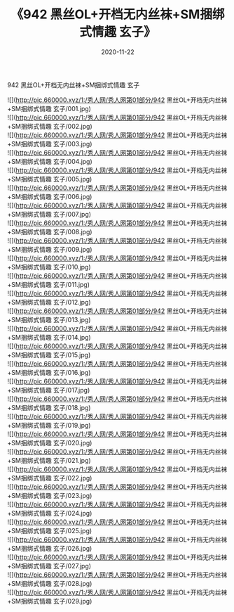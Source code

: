 ﻿---
layout: post
title:  《942 黑丝OL+开档无内丝袜+SM捆绑式情趣 玄子》
date:   2020-11-22
img: http://pic.660000.xyz/1:/秀人网/秀人网第01部分/942 黑丝OL+开档无内丝袜+SM捆绑式情趣 玄子/000.jpg
categories: [美女, 清纯, 唯美]
---

942 黑丝OL+开档无内丝袜+SM捆绑式情趣 玄子

  ![](http://pic.660000.xyz/1:/秀人网/秀人网第01部分/942 黑丝OL+开档无内丝袜+SM捆绑式情趣 玄子/001.jpg) <br> ![](http://pic.660000.xyz/1:/秀人网/秀人网第01部分/942 黑丝OL+开档无内丝袜+SM捆绑式情趣 玄子/002.jpg) <br> ![](http://pic.660000.xyz/1:/秀人网/秀人网第01部分/942 黑丝OL+开档无内丝袜+SM捆绑式情趣 玄子/003.jpg) <br> ![](http://pic.660000.xyz/1:/秀人网/秀人网第01部分/942 黑丝OL+开档无内丝袜+SM捆绑式情趣 玄子/004.jpg) <br> ![](http://pic.660000.xyz/1:/秀人网/秀人网第01部分/942 黑丝OL+开档无内丝袜+SM捆绑式情趣 玄子/005.jpg) <br> ![](http://pic.660000.xyz/1:/秀人网/秀人网第01部分/942 黑丝OL+开档无内丝袜+SM捆绑式情趣 玄子/006.jpg) <br> ![](http://pic.660000.xyz/1:/秀人网/秀人网第01部分/942 黑丝OL+开档无内丝袜+SM捆绑式情趣 玄子/007.jpg) <br> ![](http://pic.660000.xyz/1:/秀人网/秀人网第01部分/942 黑丝OL+开档无内丝袜+SM捆绑式情趣 玄子/008.jpg) <br> ![](http://pic.660000.xyz/1:/秀人网/秀人网第01部分/942 黑丝OL+开档无内丝袜+SM捆绑式情趣 玄子/009.jpg) <br> ![](http://pic.660000.xyz/1:/秀人网/秀人网第01部分/942 黑丝OL+开档无内丝袜+SM捆绑式情趣 玄子/010.jpg) <br> ![](http://pic.660000.xyz/1:/秀人网/秀人网第01部分/942 黑丝OL+开档无内丝袜+SM捆绑式情趣 玄子/011.jpg) <br> ![](http://pic.660000.xyz/1:/秀人网/秀人网第01部分/942 黑丝OL+开档无内丝袜+SM捆绑式情趣 玄子/012.jpg) <br> ![](http://pic.660000.xyz/1:/秀人网/秀人网第01部分/942 黑丝OL+开档无内丝袜+SM捆绑式情趣 玄子/013.jpg) <br> ![](http://pic.660000.xyz/1:/秀人网/秀人网第01部分/942 黑丝OL+开档无内丝袜+SM捆绑式情趣 玄子/014.jpg) <br> ![](http://pic.660000.xyz/1:/秀人网/秀人网第01部分/942 黑丝OL+开档无内丝袜+SM捆绑式情趣 玄子/015.jpg) <br> ![](http://pic.660000.xyz/1:/秀人网/秀人网第01部分/942 黑丝OL+开档无内丝袜+SM捆绑式情趣 玄子/016.jpg) <br> ![](http://pic.660000.xyz/1:/秀人网/秀人网第01部分/942 黑丝OL+开档无内丝袜+SM捆绑式情趣 玄子/017.jpg) <br> ![](http://pic.660000.xyz/1:/秀人网/秀人网第01部分/942 黑丝OL+开档无内丝袜+SM捆绑式情趣 玄子/018.jpg) <br> ![](http://pic.660000.xyz/1:/秀人网/秀人网第01部分/942 黑丝OL+开档无内丝袜+SM捆绑式情趣 玄子/019.jpg) <br> ![](http://pic.660000.xyz/1:/秀人网/秀人网第01部分/942 黑丝OL+开档无内丝袜+SM捆绑式情趣 玄子/020.jpg) <br> ![](http://pic.660000.xyz/1:/秀人网/秀人网第01部分/942 黑丝OL+开档无内丝袜+SM捆绑式情趣 玄子/021.jpg) <br> ![](http://pic.660000.xyz/1:/秀人网/秀人网第01部分/942 黑丝OL+开档无内丝袜+SM捆绑式情趣 玄子/022.jpg) <br> ![](http://pic.660000.xyz/1:/秀人网/秀人网第01部分/942 黑丝OL+开档无内丝袜+SM捆绑式情趣 玄子/023.jpg) <br> ![](http://pic.660000.xyz/1:/秀人网/秀人网第01部分/942 黑丝OL+开档无内丝袜+SM捆绑式情趣 玄子/024.jpg) <br> ![](http://pic.660000.xyz/1:/秀人网/秀人网第01部分/942 黑丝OL+开档无内丝袜+SM捆绑式情趣 玄子/025.jpg) <br> ![](http://pic.660000.xyz/1:/秀人网/秀人网第01部分/942 黑丝OL+开档无内丝袜+SM捆绑式情趣 玄子/026.jpg) <br> ![](http://pic.660000.xyz/1:/秀人网/秀人网第01部分/942 黑丝OL+开档无内丝袜+SM捆绑式情趣 玄子/027.jpg) <br> ![](http://pic.660000.xyz/1:/秀人网/秀人网第01部分/942 黑丝OL+开档无内丝袜+SM捆绑式情趣 玄子/028.jpg) <br> ![](http://pic.660000.xyz/1:/秀人网/秀人网第01部分/942 黑丝OL+开档无内丝袜+SM捆绑式情趣 玄子/029.jpg) <br>